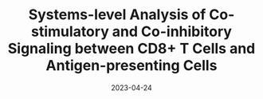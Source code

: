---
title: "Systems-level Analysis of Co-stimulatory and Co-inhibitory Signaling between CD8+ T Cells and Antigen-presenting Cells"
collection: talks
type: "Talk"
venue: "Cold Spring Harbor Meeting on Systems Immunology"
date: 2023-04-24
location: "Cold Spring Harbor, New York"
poster: "yes"
---
